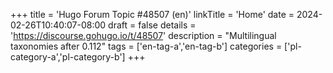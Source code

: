 +++
title = 'Hugo Forum Topic #48507 (en)'
linkTitle = 'Home'
date = 2024-02-26T10:40:07-08:00
draft = false
details = 'https://discourse.gohugo.io/t/48507'
description = "Multilingual taxonomies after 0.112"
tags = ['en-tag-a','en-tag-b']
categories = ['pl-category-a','pl-category-b']
+++

